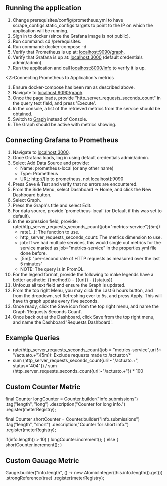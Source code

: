 <h2>Running the application</h2>
<ol>
<li>Change prerequisites/config/prometheus.yml to have scrape_configs.static_configs.targets to point to the IP on which the application will be running.</li>
<li>Sign in to docker (since the Grafana image is not public).</li>
<li>Run command: cd /prerequisites.</li>
<li>Run command: docker-compose -d</li>
<li>Verify that Prometheus is up at: <a href="localhost:9090/graph">localhost:9090/graph</a>.</li>
<li>Verify that Grafana is up at: <a href="localhost:3000">localhost:3000</a> (default credentials admin/admin).</li>
<li>Run the application and call <a href="localhost:8080/info">localhost:8000/info</a> to verify it is up.</li>
</ol>

<2>Connecting Prometheus to Application's metrics</h2>
<ol>
<li>Ensure docker-compose has been ran as described above.</li>
<li>Navigate to <a href="localhost:9090/graph">localhost:9090/graph</a>.</li>
<li>Once the page loads, provide "http_server_requests_seconds_count" in the query text field, and press 'Execute'.</li>
<li>In the console, a list of the retrieved metrics from the service should be obtained.</li>
<li>Switch to <a href="http://localhost:9090/graph?g0.range_input=1h&g0.expr=http_server_requests_seconds_count&g0.tab=0">Graph</a> instead of Console.</li>
<li>The Graph should be active with metrics showing.</li>
</ol>

<h2>Connecting Grafana to Prometheus</h2>
<ol>
<li>Navigate to <a href="localhost:3000">localhost:3000</a>.</li>
<li>Once Grafana loads, log in using default credentials admin/admin.</li>
<li>
Select Add Data Source and provide:
    <ul>
        <li>Name: prometheus-local (or any other name)</li>
        <li>Type: Prometheus</li>
        <li>URL: http://[ip to prometheus, not localhost]:9090</li>
    </ul>
</li>
<li>Press Save & Test and verify that no errors are encountered.</li>
<li>From the Side Menu, select Dashboard -> Home, and click the New Dashboard button.</li>
<li>Select Graph.</li>
<li>Press the Graph's title and select Edit.</li>
<li>For data source, provide 'prometheus-local' (or Default if this was set to default).</li>
<li>
In the expression field, provide: rate(http_server_requests_seconds_count{job="metrics-service"}[5m])
    <ul>
    <li>rate(...): The function to use.</li>
    <li>http_server_requests_seconds_count: The metrics dimension to use.</li>
    <li>job: If we had multiple services, this would single out metrics for the service marked as job="metrics-service" in the properties.yml file done before.</li>
    <li>[5m]: "per-second rate of HTTP requests as measured over the last 5 minutes"</li>
    <li>NOTE: The query is in PromQL.</li>
    </ul>
</li>
<li>For the legend format, provide the following to make legends have a better aesthetic: {{method}} - {{uri}} - {{status}}</li>
<li>Unfocus all text field and ensure the Graph is updated.</li>
<li>From the top right Menu, you may click the Last 6 hours button, and from the dropdown, set Refreshing ever to 5s, and press Apply. This will have th graph update every five seconds.</li>
<li>Once ready, click the Save icon from the top right menu, and name the Graph 'Requests Seconds Count'.</li>
<li>Once back out at the Dashboard, click Save from the top right menu, and name the Dashboard 'Requests Dashboard'.</li>
</ol>

<h2>Example Queries</h2>
<ul>
<li>rate(http_server_requests_seconds_count{job = "metrics-service",uri !~ "/actuato.+"}[5m]): Exclude requests made to /actuator/*</li>
<li>sum (http_server_requests_seconds_count{uri!~"/actuato.+", status="404"})
    / 
    sum (http_server_requests_seconds_count{uri!~"/actuato.+"})
    * 100</li>
</ul>

<h2>Custom Counter Metric</h2>
final Counter longCounter = Counter.builder("info.submissions")
                .tag("length", "long")
                .description("Counter for long info.")
                .register(meterRegistry);

final Counter shortCounter = Counter.builder("info.submissions")
        .tag("length", "short")
        .description("Counter for short info.")
        .register(meterRegistry);


if(info.length() > 10) {
    longCounter.increment();
} else {
    shortCounter.increment();
}

<h2>Custom Gauage Metric</h2>
Gauge.builder("info.length", () -> new AtomicInteger(this.info.length()).get())
                .strongReference(true)
                .register(meterRegistry);